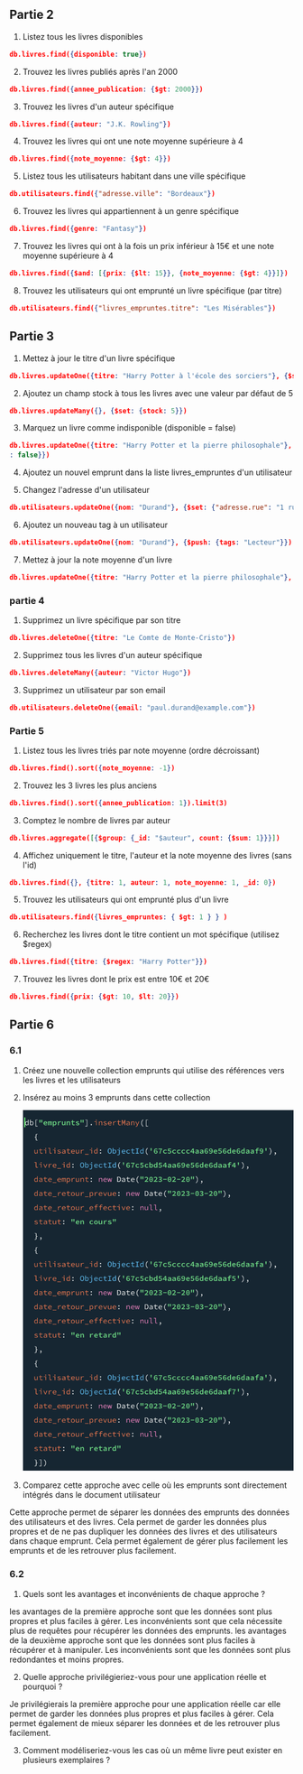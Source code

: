## Partie 2

1. Listez tous les livres disponibles 
```json
db.livres.find({disponible: true})
```

2. Trouvez les livres publiés après l'an 2000
```json
db.livres.find({annee_publication: {$gt: 2000}})
```

3. Trouvez les livres d'un auteur spécifique
```json
db.livres.find({auteur: "J.K. Rowling"})
```

4. Trouvez les livres qui ont une note moyenne supérieure à 4
```json
db.livres.find({note_moyenne: {$gt: 4}})
```

5. Listez tous les utilisateurs habitant dans une ville spécifique
```json
db.utilisateurs.find({"adresse.ville": "Bordeaux"})
```

6. Trouvez les livres qui appartiennent à un genre spécifique
```json
db.livres.find({genre: "Fantasy"})
```

7. Trouvez les livres qui ont à la fois un prix inférieur à 15€ et une note moyenne supérieure à 4
```json
db.livres.find({$and: [{prix: {$lt: 15}}, {note_moyenne: {$gt: 4}}]})
```

8. Trouvez les utilisateurs qui ont emprunté un livre spécifique (par titre)
```json
db.utilisateurs.find({"livres_empruntes.titre": "Les Misérables"})
```

## Partie 3

1. Mettez à jour le titre d'un livre spécifique
```json
db.livres.updateOne({titre: "Harry Potter à l'école des sorciers"}, {$set: {titre: "Harry Potter et la pierre philosophale"}})
``` 

2. Ajoutez un champ stock à tous les livres avec une valeur par défaut de 5
```json
db.livres.updateMany({}, {$set: {stock: 5}})
```

3. Marquez un livre comme indisponible (disponible = false)
```json 
db.livres.updateOne({titre: "Harry Potter et la pierre philosophale"}, {$set: {disponible
: false}})
```

4. Ajoutez un nouvel emprunt dans la liste livres_empruntes d'un utilisateur

5. Changez l'adresse d'un utilisateur
```json
db.utilisateurs.updateOne({nom: "Durand"}, {$set: {"adresse.rue": "1 rue de la Paix"}})
```

6. Ajoutez un nouveau tag à un utilisateur
```json
db.utilisateurs.updateOne({nom: "Durand"}, {$push: {tags: "Lecteur"}})
```

7. Mettez à jour la note moyenne d'un livre
```json
db.livres.updateOne({titre: "Harry Potter et la pierre philosophale"}, {$set: {note_moyenne: 4.5}})
```

### partie 4

1. Supprimez un livre spécifique par son titre
```json
db.livres.deleteOne({titre: "Le Comte de Monte-Cristo"})
```
2. Supprimez tous les livres d'un auteur spécifique
```json
db.livres.deleteMany({auteur: "Victor Hugo"})
```
3. Supprimez un utilisateur par son email
```json
db.utilisateurs.deleteOne({email: "paul.durand@example.com"})
```


### Partie 5

1. Listez tous les livres triés par note moyenne (ordre décroissant)
```json
db.livres.find().sort({note_moyenne: -1})
```
2. Trouvez les 3 livres les plus anciens
```json
db.livres.find().sort({annee_publication: 1}).limit(3)
```
3. Comptez le nombre de livres par auteur
```json
db.livres.aggregate([{$group: {_id: "$auteur", count: {$sum: 1}}}])
```
4. Affichez uniquement le titre, l'auteur et la note moyenne des livres (sans l'id)
```json
db.livres.find({}, {titre: 1, auteur: 1, note_moyenne: 1, _id: 0})
```
5. Trouvez les utilisateurs qui ont emprunté plus d'un livre
```json
db.utilisateurs.find({livres_empruntes: { $gt: 1 } } )
```
6. Recherchez les livres dont le titre contient un mot spécifique (utilisez $regex)
```json
db.livres.find({titre: {$regex: "Harry Potter"}})
```
7. Trouvez les livres dont le prix est entre 10€ et 20€
```json
db.livres.find({prix: {$gt: 10, $lt: 20}})
```


## Partie 6

### 6.1

1. Créez une nouvelle collection emprunts qui utilise des références vers les livres et les utilisateurs
2. Insérez au moins 3 emprunts dans cette collection

    ![ajout collection](image/image4.png)

3. Comparez cette approche avec celle où les emprunts sont directement intégrés dans le document utilisateur
 
Cette approche permet de séparer les données des emprunts des données des utilisateurs et des livres. Cela permet de garder les données plus propres et de ne pas dupliquer les données des livres et des utilisateurs dans chaque emprunt. Cela permet également de gérer plus facilement les emprunts et de les retrouver plus facilement.

### 6.2

1. Quels sont les avantages et inconvénients de chaque approche ?

les avantages de la première approche sont que les données sont plus propres et plus faciles à gérer. Les inconvénients sont que cela nécessite plus de requêtes pour récupérer les données des emprunts.
les avantages de la deuxième approche sont que les données sont plus faciles à récupérer et à manipuler. Les inconvénients sont que les données sont plus redondantes et moins propres.

2. Quelle approche privilégieriez-vous pour une application réelle et pourquoi ?

Je privilégierais la première approche pour une application réelle car elle permet de garder les données plus propres et plus faciles à gérer. Cela permet également de mieux séparer les données et de les retrouver plus facilement.

3. Comment modéliseriez-vous les cas où un même livre peut exister en plusieurs exemplaires ?

